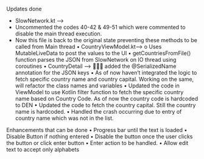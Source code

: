 
Updates done 
-	SlowNetwork.kt --> 
- Uncommented the codes 40-42 & 49-51 which were commented to disable the main thread execution. 
- Now this file is back to the original state preventing these methods to be called from Main thread
•	CountryViewModel.kt--> 
o	Uses MutableLiveData to post the values to the UI
•	getCountriesFromFile() function parses the JSON from SlowNetwork on IO thread using coroutines
•	CountryDetail --> 🤦🤦‍♂‍ added the @SerializedName annotation for the JSON keys
•	As of now haven’t integrated the logic to fetch specific country name and country capital. Working on the same, will refactor the class names and variables
•	Updated the code in ViewModel to use Kotlin filter function to fetch the specific country name based on Country Code. As of now the country code is hardcoded to DEN
•	Updated the code to fetch the country capital. Still the country name is hardcoded.
•	Handled the crash occurring due to entry of country name which was not in the list.


Enhancements that can be done
•	Progress bar until the text is loaded
•	Disable Button if nothing entered
•	Disable the button once the user clicks the button or click enter button
•	Enter action to be handled. 
•	Allow edit text to accept only alphabets
